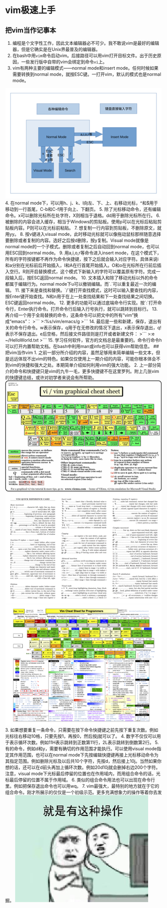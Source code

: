# vim极速上手
## 把vim当作记事本
1. 编程是个文字性工作，因此文本编辑器必不可少。我不敢说vim是最好的编辑器，但是它确实是在Unix界最普及的编辑器。
2. 在bash中用`vim`命令启动vim。后接路径可以用vim打开目标文件。出于历史原因，一些发行版中自带的vim会绑定到命令`vi`上。
3. vim有两种主要的编辑模式——normal mode和insert mode。任何时候如果需要转换到normal mode，就按ESC键。一打开vim，默认的模式也是normal mode。
 <img src="vim模式转换图.svg" />
4. 在normal mode下，可以用h、j、k、l向左、下、上、右移动光标，^和$用于移动到一行首尾，C-b和C-f用于向上、下翻页。
5. 除了光标移动命令，还有编辑命令。x可以删除光标所在处字符，X则相当于退格。dd用于删除光标所在行。
6. 被删除的内容会进入缓存，相当于Windows的剪贴板。使用p可以在光标后粘贴剪贴板内容。P则可以在光标前粘贴。
7. 想复制一行内容到剪贴板，不删除原文，就用yy。
8. 按v键进入visual mode，此时移动光标就可以像拖动鼠标那样随意选择要删除或者复制的内容。选好之后按d删除，按y复制。Visual mode就像是normal mode的一个子模式。删除或者复制之后自动回到normal mode，也可以用ESC回到normal mode。
9. 用a,i,o,r等命令进入insert mode，在这个模式下，所有的字符按键都不再作为命令快捷键，按下之后就会输入对应字符。具体来说i和a分别在光标前后开始插入，I和A在行首尾开始插入。O和o在光标所在行前后插入空行。R则开启替换模式，这个模式下新输入的字符可以覆盖原有字符。完成一段输入后，按ESC返回normal mode。
10. 文本插入和除了移动光标以外的命令都属于编辑行为。normal mode下u可以撤销编辑。而`.`可以重复最近一次的编辑。
11. 接下来是查找和替换。`/`键打开查找模式，这时可以输入要查找的内容，按Enter键开始查找。N和n用于在上一处查找结果和下一处查找结果之间切换。ESC键返回normal mode。
12. 更多的功能可以通过底端命令行实现。按`:`打开命令行，Enter执行命令。打开命令行后输入行号执行，就可以跳转到目标行。
13. 再介绍一个用于全局替换的命令，这条命令可以把文中的所有“vim”换成“emacs”：
    >```
    >:%s/vim/emacs/g
    >```
14. 最后是一些和新建，保存，退出有关的命令行命令。w表示保存，q用于在无修改的情况下退出，x表示保存退出，q!表示不保存退出。e后空格，然后接文件路径则是打开或者新建文件：
    >```
    >:e ~/HelloWorld.txt
    >```
15. 学习任何软件，官方的文档总是最重要的。命令行命令h可以打开内置帮助文档。在bash中利用man或info也可以获得vim帮助信息。
## 把vim当作vim
1. 之前一部分所介绍的内容，虽然足够用来简单编辑一些文本，但是远远体现不出vim的特色。如果仅仅使用上一期介绍的内容，可能你根本体会不到vim的快捷和强大之处。本期简单介绍如何利用vim的强大功能。
2. 上一部分简介的命令和快捷键只是vim的九牛一毛，更多快捷键不在这里罗列。附上几张vim的快捷键总结，或许对初学者来说会有所帮助。
    <img src="vim.jpg" />
    <img src="vim2.png" />
    <img src="vim3.png" />
3. 如果想要重复一条命令，只需要在按下命令快捷键之前先按下重复次数。例如光标往右移动10格，只要先按1，再按0，然后按j就可以了。
4. 数字不仅仅可以用于表示循环次数。例如11H表示跳转到正数第11行，2L表示跳转到倒数第2行。
5. 有的命令，例如d和y，需要有确切的作用范围才能执行。可以使用visual mode指定其作用范围，也可以在normal mode下先按编辑快捷键再接上光标移动命令为其指定范围。例如删除光标及以后共10个字符，先按d，然后接上10j。当然如果你想的话，还可以在d前头再加上循环次数。例如20d10j就会删掉右边200个字符。注意，visual mode下光标最后停留的位置也在作用域内，而用组合命令的话，光标最后停留的位置不属于作用域。
6. 类似的组合命令用法也可以出现在命令行里。例如把保存退出命令也可以用wq。
7. vim最强大，最特别的地方就在于它的组合命令。刚才所展示的仅仅是一个初级示范。更多充满想象力的操作等着你去发掘。
    <img src="操作.jpg" />


